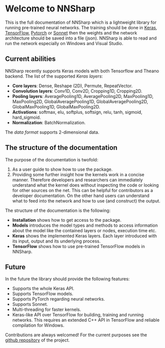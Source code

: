 # Welcome to NNSharp

This is the full documentation of NNSharp which is a lightweight library for running pre-trained neural networks. The training should be done in [Keras](https://keras.io/), [TensorFlow](https://www.tensorflow.org/), [Pytorch](http://pytorch.org/docs/) or [Sonnet](https://github.com/deepmind/sonnet) then the weights and the network architecture should be saved into a file (json). NNSharp is able to read and run the network especially on Windows and Visual Studio. 

## Current abilities

NNSharp recently supports Keras models with both Tensorflow and Theano backend. The list of the supported *Keras layers*:

* **Core layers**: Dense, Reshape (2D), Permute, RepeatVector. 
* **Convolution layers**: Conv1D, Conv2D, Cropping1D, Cropping2D. 
* **Pooling layers**: AveragePooling1D, AveragePooling2D, MaxPooling1D, MaxPooling2D, GlobalAveragePooling1D, GlobalAveragePooling2D, GlobalMaxPooling1D, GlobalMaxPooling2D.
* **Activations**: softmax, elu, softplus, softsign, relu, tanh, sigmoid, hard_sigmoid. 
* **Normalization**: BatchNormalization.

The *data format* supports 2-dimensional data. 

## The structure of the documentation

The purpose of the documentation is twofold:

1. As a user guide to show how to use the package.
2. Providing some further insight how the kernels work in a concise manner. Therefore developers and researchers can immediately understand what the kernel does without inspecting the code or looking for other sources on the net. This can be helpful for contributors as a developer documentation. On the other hand users can understand what to feed into the network and how to use (and construct) the output.

The structure of the documentation is the following:

* **Installation** shows how to get access to the package.
* **Models** introduces the model types and methods to access information about the model like the contained layers or nodes, execution time etc.
* **Keras** shows the implemented Keras layers. Each layer introduced with its input, output and its underlying process.
* **TensorFlow** shows how to use pre-trained TensorFlow models in NNSharp.

## Future 

In the future the library should provide the following features:

* Supports the whole Keras API.
* Supports TensorFlow models.
* Supports PyTorch regarding neural networks.
* Supports Sonnet.
* Multi-threading for faster kernels.
* Keras-like API over TensorFlow for building, training and running networks. This requires an extended C++ API in TensorFlow and reliable compilation for Windows.

Contributions are always welcomed! For the current purposes see the [github repository](https://github.com/adamtiger/NNSharp) of the project.
